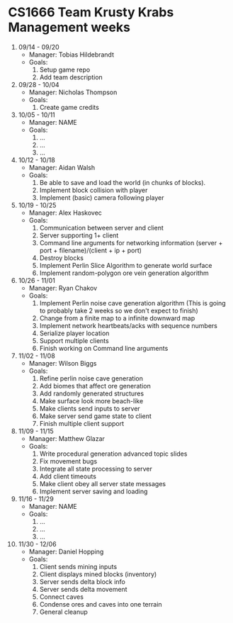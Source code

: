 # CS1666 Team Krusty Krabs Management weeks

1. 09/14 - 09/20
	* Manager: Tobias Hildebrandt
	* Goals:
		1. Setup game repo
		2. Add team description
2. 09/28 - 10/04
	* Manager: Nicholas Thompson
	* Goals:
		1. Create game credits
2. 10/05 - 10/11
	* Manager: NAME
	* Goals:
		1. ...
		1. ...
		1. ...
2. 10/12 - 10/18
	* Manager: Aidan Walsh
	* Goals:
		1. Be able to save and load the world (in chunks of blocks).
		1. Implement block collision with player
		1. Implement (basic) camera following player
2. 10/19 - 10/25
	* Manager: Alex Haskovec
	* Goals:
		1. Communication between server and client
		1. Server supporting 1+ client
		1. Command line arguments for networking information (server + port + filename)/(client + ip + port)
		2. Destroy blocks
		3. Implement Perlin Slice Algorithm to generate world surface 
		4. Implement random-polygon ore vein generation algorithm 
2. 10/26 - 11/01
	* Manager: Ryan Chakov
	* Goals:
		1. Implement Perlin noise cave generation algorithm (This is going to probably take 2 weeks so we don't expect to finish)
		1. Change from a finite map to a infinite downward map
		1. Implement network heartbeats/acks with sequence numbers
		2. Serialize player location
		3. Support multiple clients
		4. Finish working on Command line arguments
2. 11/02 - 11/08
	* Manager: Wilson Biggs
	* Goals:
		1. Refine perlin noise cave generation
		2. Add biomes that affect ore generation
		3. Add randomly generated structures
		4. Make surface look more beach-like
		5. Make clients send inputs to server
		6. Make server send game state to client
		7. Finish multiple client support
2. 11/09 - 11/15
	* Manager: Matthew Glazar
	* Goals:
		1. Write procedural generation advanced topic slides
		2. Fix movement bugs
		3. Integrate all state processing to server
		4. Add client timeouts
		5. Make client obey all server state messages
		6. Implement server saving and loading
2. 11/16 - 11/29
	* Manager: NAME
	* Goals:
		1. ...
		1. ...
		1. ...
2. 11/30 - 12/06
	* Manager: Daniel Hopping
	* Goals:
		1. Client sends mining inputs
		2. Client displays mined blocks (inventory)
		3. Server sends delta block info
		4. Server sends delta movement
		5. Connect caves
		6. Condense ores and caves into one terrain
		7. General cleanup
